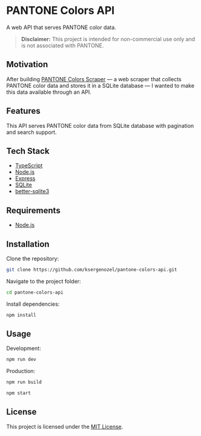 # PANTONE Colors API

A web API that serves PANTONE color data.

> **Disclaimer:**
> This project is intended for non-commercial use only and is not associated with PANTONE.

## Motivation

After building [PANTONE Colors Scraper](https://github.com/ksergenozel/pantone-colors-scraper) — a web scraper that collects PANTONE color data and stores it in a SQLite database — I wanted to make this data available through an API.

## Features

This API serves PANTONE color data from SQLite database with pagination and search support.

## Tech Stack

- [TypeScript](https://www.typescriptlang.org/)
- [Node.js](https://nodejs.org/)
- [Express](https://expressjs.com/)
- [SQLite](https://www.sqlite.org/)
- [better-sqlite3](https://github.com/WiseLibs/better-sqlite3/)

## Requirements

- [Node.js](https://nodejs.org/)

## Installation

Clone the repository:

```bash
git clone https://github.com/ksergenozel/pantone-colors-api.git
```

Navigate to the project folder:

```bash
cd pantone-colors-api
```

Install dependencies:

```bash
npm install
```

## Usage

Development:

```bash
npm run dev
```

Production:

```bash
npm run build
```

```bash
npm start
```

## License

This project is licensed under the [MIT License](LICENSE).
